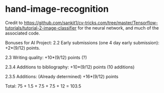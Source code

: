 # hand-image-recognition

Credit to https://github.com/sankit1/cv-tricks.com/tree/master/Tensorflow-tutorials/tutorial-2-image-classifier
for the neural network, and much of the associated code.

Bonuses for AI Project: 
2.2 Early submissions (one 4 day early submission): +2*(9/12) points.

2.3 Writing quality: +10*(9/12) points (?)

2.3.4 Additions to bibliography: +10*(9/12) points (10 additions)

2.3.5 Additions: (Already determined) +16*(9/12) points

Total: 75 + 1.5 + 7.5 + 7.5 + 12 = 103.5